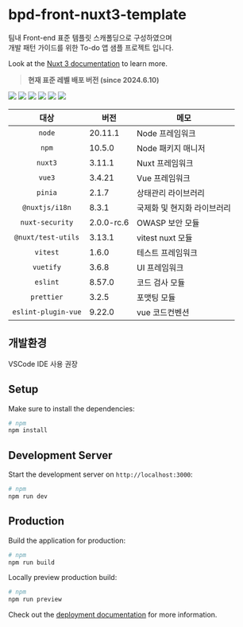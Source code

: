 # bpd-front-nuxt3-template
팀내 Front-end 표준 템플릿 스캐폴딩으로 구성하였으며   
개발 패턴 가이드를 위한 To-do 앱 샘플 프로젝트 입니다.

Look at the [Nuxt 3 documentation](https://nuxt.com/docs/getting-started/introduction) to learn more.

> **현재 표준 레벨 배포 버전 (since 2024.6.10)**

<img src="https://img.shields.io/badge/Node.js-20.11.1-5FA04E?style=flat&logo=nodedotjs&logoColor=%235FA04E" />
<img src="https://img.shields.io/badge/npm-10.5.0-CB3837?style=flat&logo=npm&logoColor=#CB3837" />
<img src="https://img.shields.io/badge/Nuxt.js-3.11.1-00DC82?style=flat&logo=nuxtdotjs&logoColor=#00DC82" />
<img src="https://img.shields.io/badge/Vue.js-3.4.21-4FC08D?style=flat&logo=vuedotjs&logoColor=#4FC08D" />
<img src="https://img.shields.io/badge/Vuetify-3.4.21-1867C0?style=flat&logo=vuetify&logoColor=#1867C0" />
<img src="https://img.shields.io/badge/Vitest-1.6.0-6E9F18?style=flat&logo=vitest&logoColor=#6E9F18" />

| 대상 | 버전 | 메모 |
|:---:|---|---|
| `node` | 20.11.1 | Node 프레임워크 |
| `npm`| 10.5.0 | Node 패키지 매니저 |
| `nuxt3` | 3.11.1 | Nuxt 프레임워크 |
| `vue3`| 3.4.21 | Vue 프레임워크 |
| `pinia` | 2.1.7 | 상태관리 라이브러리 |
| `@nuxtjs/i18n` | 8.3.1 | 국제화 및 현지화 라이브러리 |
| `nuxt-security` | 2.0.0-rc.6 | OWASP 보안 모듈 |
| `@nuxt/test-utils` | 3.13.1 | vitest nuxt 모듈 |
| `vitest` | 1.6.0 | 테스트 프레임워크 |
| `vuetify` | 3.6.8 | UI 프레임워크 |
| `eslint` | 8.57.0 | 코드 검사 모듈 |
| `prettier` | 3.2.5 | 포맷팅 모듈 |
| `eslint-plugin-vue` | 9.22.0 | vue 코드컨벤션 |

## 개발환경 
VSCode IDE 사용 권장 

## Setup

Make sure to install the dependencies:

```bash
# npm
npm install
```

## Development Server
Start the development server on `http://localhost:3000`:
```bash
# npm
npm run dev
```

## Production

Build the application for production:

```bash
# npm
npm run build
```

Locally preview production build:

```bash
# npm
npm run preview
```

Check out the [deployment documentation](https://nuxt.com/docs/getting-started/deployment) for more information.
